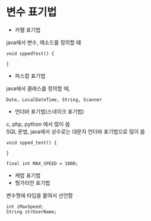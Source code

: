 # 변수 표기법

- 카멜 표기법

java에서 변수, 메소드를 정의할 떄

```
void sppedTest() {

}
```

- 파스칼 표기법  

java에서 클래스를 정의할 때,

```
Date, LocalDateTime, String, Scanner
```

- 언더바 표기법(스네이크 표기법)

c, php, python 에서 많이 씀  
SQL 문법, java에서 상수로는 대문자 언더바 표기법으로 많이 씀

```
void spped_test() {

}

final int MAX_SPEED = 1000;
```

- 케밥 표기법
- 헝가리언 표기법

변수명에 타입을 붙여서 선언함

```
int iMaxSpeed;
String strUserName;
```
